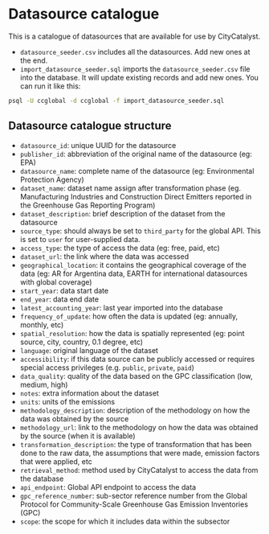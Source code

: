 # Datasource catalogue

This is a catalogue of datasources that are available for use by CityCatalyst.

- `datasource_seeder.csv` includes all the datasources. Add new ones at the end.
- `import_datasource_seeder.sql` imports the `datasource_seeder.csv` file into the database. It will update existing records and add new ones. You can run it like this:

```bash
psql -U ccglobal -d ccglobal -f import_datasource_seeder.sql
```
## Datasource catalogue structure

- `datasource_id`: unique UUID for the datasource
- `publisher_id`: abbreviation of the original name of the datasource (eg: EPA)
- `datasource_name`: complete name of the datasource (eg: Environmental Protection Agency)
- `dataset_name`: dataset name assign after transformation phase (eg. Manufacturing Industries and Construction Direct Emitters reported in the Greenhouse Gas Reporting Program)
- `dataset_description`: brief description of the dataset from the datasource
- `source_type`: should always be set to `third_party` for the global API. This is set to `user` for user-supplied data.
- `access_type`: the type of access the data (eg: free, paid, etc)
- `dataset_url`: the link where the data was accessed
- `geographical_location`: it contains the geographical coverage of the data (eg: AR for Argentina data, EARTH for international datasources with global coverage)
- `start_year`: data start date
- `end_year`: data end date
- `latest_accounting_year`: last year imported into the database
- `frequency_of_update`: how often the data is updated (eg: annually, monthly, etc)
- `spatial_resolution`: how the data is spatially represented (eg: point source, city, country, 0.1 degree, etc)
- `language`: original language of the dataset
- `accessibility`: if this data source can be publicly accessed or requires special access privileges (e.g. `public`, `private`, `paid`)
- `data_quality`: quality of the data based on the GPC classification (low, medium, high)
- `notes`: extra information about the dataset
- `units`: units of the emissions
- `methodology_description`: description of the methodology on how the data was obtained by the source
- `methodology_url`: link to the methodology on how the data was obtained by the source (when it is available)
- `transformation_description`: the type of transformation that has been done to the raw data, the assumptions that were made, emission factors that were applied, etc 
- `retrieval_method`: method used by CityCatalyst to access the data from the database
- `api_endpoint`: Global API endpoint to access the data
- `gpc_reference_number`: sub-sector reference number from the Global Protocol for Community-Scale Greenhouse Gas Emission Inventories (GPC)
- `scope`: the scope for which it includes data within the subsector 
